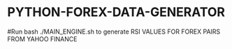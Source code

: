 # PYTHON-FOREX-DATA-GENERATOR

#Run bash ./MAIN_ENGINE.sh to generate RSI VALUES FOR FOREX PAIRS FROM YAHOO FINANCE
